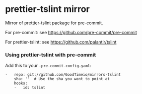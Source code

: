 prettier-tslint mirror
================

Mirror of prettier-tslint package for pre-commit.

For pre-commit: see https://github.com/pre-commit/pre-commit

For prettier-tslint: see https://github.com/palantir/tslint


### Using prettier-tslint with pre-commit

Add this to your `.pre-commit-config.yaml`:

    -   repo: git://github.com/GoodTimeio/mirrors-tslint
        sha: ''  # Use the sha you want to point at
        hooks:
        -   id: tslint
